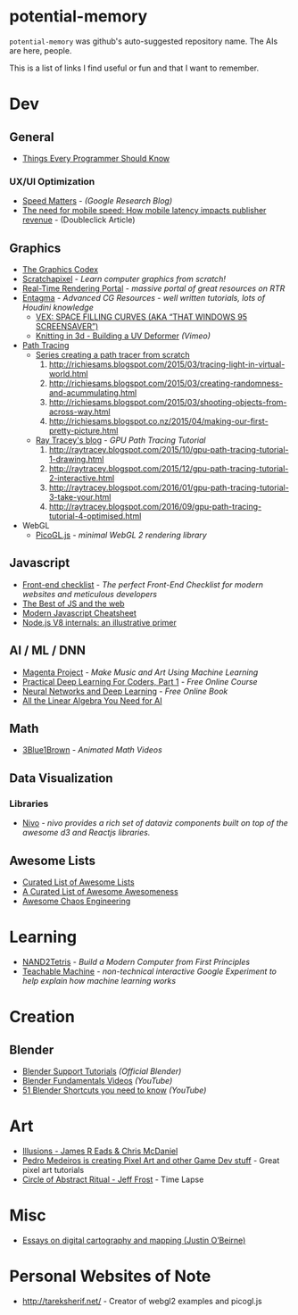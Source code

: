 # potential-memory
`potential-memory` was github's auto-suggested repository name. The AIs are here, people.

This is a list of links I find useful or fun and that I want to remember.

# Dev

## General
* [Things Every Programmer Should Know](https://github.com/mr-mig/every-programmer-should-know)

### UX/UI Optimization
* [Speed Matters](https://research.googleblog.com/2009/06/speed-matters.html) - _(Google Research Blog)_
* [The need for mobile speed: How mobile latency impacts publisher revenue](https://www.doubleclickbygoogle.com/articles/mobile-speed-matters/) - (Doubleclick Article)

## Graphics
* [The Graphics Codex](http://graphicscodex.com/index.php)
* [Scratchapixel](https://www.scratchapixel.com/) - _Learn computer graphics from scratch!_
* [Real-Time Rendering Portal](http://www.realtimerendering.com/portal.html) - _massive portal of great resources on RTR_
* [Entagma](http://www.entagma.com/) - _Advanced CG Resources - well written tutorials, lots of Houdini knowledge_
  * [VEX: SPACE FILLING CURVES (AKA “THAT WINDOWS 95 SCREENSAVER”)](http://www.entagma.com/vex-space-filling-curves-aka-that-windows-95-screensaver/)
  * [Knitting in 3d - Building a UV Deformer](https://vimeo.com/222127455) _(Vimeo)_
* [Path Tracing](https://en.wikipedia.org/wiki/Path_tracing)
  * [Series creating a path tracer from scratch](http://richiesams.blogspot.com)
    1. http://richiesams.blogspot.com/2015/03/tracing-light-in-virtual-world.html
    1. http://richiesams.blogspot.com/2015/03/creating-randomness-and-acummulating.html
    1. http://richiesams.blogspot.com/2015/03/shooting-objects-from-across-way.html
    1. http://richiesams.blogspot.co.nz/2015/04/making-our-first-pretty-picture.html
  * [Ray Tracey's blog](http://raytracey.blogspot.com) - _GPU Path Tracing Tutorial_
    1. http://raytracey.blogspot.com/2015/10/gpu-path-tracing-tutorial-1-drawing.html
    1. http://raytracey.blogspot.com/2015/12/gpu-path-tracing-tutorial-2-interactive.html
    1. http://raytracey.blogspot.com/2016/01/gpu-path-tracing-tutorial-3-take-your.html
    1. http://raytracey.blogspot.com/2016/09/gpu-path-tracing-tutorial-4-optimised.html
* WebGL
  * [PicoGL.js](https://tsherif.github.io/picogl.js/) - _minimal WebGL 2 rendering library_

## Javascript
* [Front-end checklist](http://frontendchecklist.com/) - _The perfect Front-End Checklist for modern websites and meticulous developers_
* [The Best of JS and the web](https://bestof.js.org/)
* [Modern Javascript Cheatsheet](https://github.com/mbeaudru/modern-js-cheatsheet)
* [Node.js V8 internals: an illustrative primer](https://codeburst.io/node-js-v8-internals-an-illustrative-primer-83766e983bf6)

## AI / ML / DNN
* [Magenta Project](https://magenta.tensorflow.org/) - _Make Music and Art Using Machine Learning_ 
* [Practical Deep Learning For Coders, Part 1](http://course.fast.ai/) - _Free Online Course_
* [Neural Networks and Deep Learning](http://neuralnetworksanddeeplearning.com/) - _Free Online Book_
* [All the Linear Algebra You Need for AI](https://github.com/fastai/fastai/blob/master/tutorials/linalg_pytorch.ipynb)

## Math
* [3Blue1Brown](https://www.youtube.com/channel/UCYO_jab_esuFRV4b17AJtAw) - _Animated Math Videos_

## Data Visualization

### Libraries
* [Nivo](http://nivo.rocks/#/) - _nivo provides a rich set of dataviz components
built on top of the awesome d3 and Reactjs libraries._

## Awesome Lists
* [Curated List of Awesome Lists](https://github.com/sindresorhus/awesome)
* [A Curated List of Awesome Awesomeness](https://github.com/bayandin/awesome-awesomeness)
* [Awesome Chaos Engineering](https://github.com/dastergon/awesome-chaos-engineering)

# Learning
* [NAND2Tetris](https://www.coursera.org/learn/nand2tetris2) - _Build a Modern Computer from First Principles_
* [Teachable Machine](https://teachablemachine.withgoogle.com/) - _non-technical interactive Google Experiment to help explain how machine learning works_
# Creation

## Blender
* [Blender Support Tutorials](https://www.blender.org/support/tutorials/) _(Official Blender)_
* [Blender Fundamentals Videos](https://www.youtube.com/playlist?list=PLa1F2ddGya_8V90Kd5eC5PeBjySbXWGK1) _(YouTube)_
* [51 Blender Shortcuts you need to know](https://www.youtube.com/watch?v=CWgKrFk5gU4) _(YouTube)_

# Art
* [Illusions - James R Eads & Chris McDaniel](http://www.jamesreads.com/#/glitch-motion/)
* [Pedro Medeiros is creating Pixel Art and other Game Dev stuff](https://www.patreon.com/saint11/posts) - Great pixel art tutorials
* [Circle of Abstract Ritual - Jeff Frost](https://vimeo.com/106181453) - Time Lapse

# Misc
* [Essays on digital cartography and mapping (Justin O’Beirne)](https://www.justinobeirne.com/)

# Personal Websites of Note
* http://tareksherif.net/ - Creator of webgl2 examples and picogl.js
